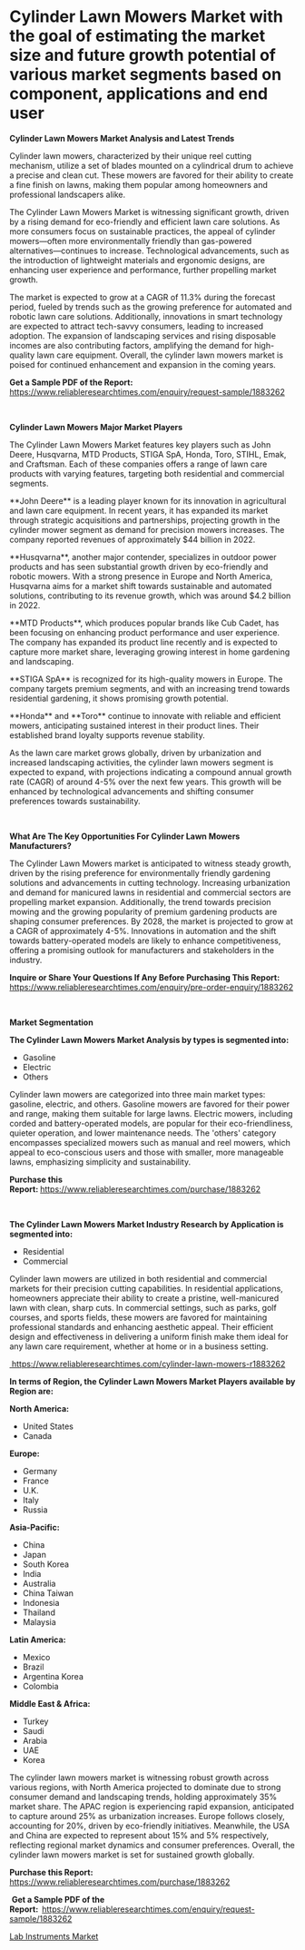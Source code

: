 <p><h1>Cylinder Lawn Mowers Market with the goal of estimating the market size and future growth potential of various market segments based on component, applications and end user</h1></p><p><strong>Cylinder Lawn Mowers Market Analysis and Latest Trends</strong></p>
<p><p>Cylinder lawn mowers, characterized by their unique reel cutting mechanism, utilize a set of blades mounted on a cylindrical drum to achieve a precise and clean cut. These mowers are favored for their ability to create a fine finish on lawns, making them popular among homeowners and professional landscapers alike.</p><p>The Cylinder Lawn Mowers Market is witnessing significant growth, driven by a rising demand for eco-friendly and efficient lawn care solutions. As more consumers focus on sustainable practices, the appeal of cylinder mowers—often more environmentally friendly than gas-powered alternatives—continues to increase. Technological advancements, such as the introduction of lightweight materials and ergonomic designs, are enhancing user experience and performance, further propelling market growth.</p><p>The market is expected to grow at a CAGR of 11.3% during the forecast period, fueled by trends such as the growing preference for automated and robotic lawn care solutions. Additionally, innovations in smart technology are expected to attract tech-savvy consumers, leading to increased adoption. The expansion of landscaping services and rising disposable incomes are also contributing factors, amplifying the demand for high-quality lawn care equipment. Overall, the cylinder lawn mowers market is poised for continued enhancement and expansion in the coming years.</p></p>
<p><strong>Get a Sample PDF of the Report:&nbsp;</strong> <a href="https://www.reliableresearchtimes.com/enquiry/request-sample/1883262?utm_campaign=2472&utm_medium=2&utm_source=Github&utm_content=ia&utm_term=22022025&utm_id=cylinder-lawn-mowers">https://www.reliableresearchtimes.com/enquiry/request-sample/1883262</a></p>
<p>&nbsp;</p>
<p><strong>Cylinder Lawn Mowers Major Market Players</strong></p>
<p><p>The Cylinder Lawn Mowers Market features key players such as John Deere, Husqvarna, MTD Products, STIGA SpA, Honda, Toro, STIHL, Emak, and Craftsman. Each of these companies offers a range of lawn care products with varying features, targeting both residential and commercial segments.</p><p>**John Deere** is a leading player known for its innovation in agricultural and lawn care equipment. In recent years, it has expanded its market through strategic acquisitions and partnerships, projecting growth in the cylinder mower segment as demand for precision mowers increases. The company reported revenues of approximately $44 billion in 2022.</p><p>**Husqvarna**, another major contender, specializes in outdoor power products and has seen substantial growth driven by eco-friendly and robotic mowers. With a strong presence in Europe and North America, Husqvarna aims for a market shift towards sustainable and automated solutions, contributing to its revenue growth, which was around $4.2 billion in 2022.</p><p>**MTD Products**, which produces popular brands like Cub Cadet, has been focusing on enhancing product performance and user experience. The company has expanded its product line recently and is expected to capture more market share, leveraging growing interest in home gardening and landscaping.</p><p>**STIGA SpA** is recognized for its high-quality mowers in Europe. The company targets premium segments, and with an increasing trend towards residential gardening, it shows promising growth potential.</p><p>**Honda** and **Toro** continue to innovate with reliable and efficient mowers, anticipating sustained interest in their product lines. Their established brand loyalty supports revenue stability.</p><p>As the lawn care market grows globally, driven by urbanization and increased landscaping activities, the cylinder lawn mowers segment is expected to expand, with projections indicating a compound annual growth rate (CAGR) of around 4-5% over the next few years. This growth will be enhanced by technological advancements and shifting consumer preferences towards sustainability.</p></p>
<p>&nbsp;</p>
<p><strong>What Are The Key Opportunities For Cylinder Lawn Mowers Manufacturers?</strong></p>
<p><p>The Cylinder Lawn Mowers market is anticipated to witness steady growth, driven by the rising preference for environmentally friendly gardening solutions and advancements in cutting technology. Increasing urbanization and demand for manicured lawns in residential and commercial sectors are propelling market expansion. Additionally, the trend towards precision mowing and the growing popularity of premium gardening products are shaping consumer preferences. By 2028, the market is projected to grow at a CAGR of approximately 4-5%. Innovations in automation and the shift towards battery-operated models are likely to enhance competitiveness, offering a promising outlook for manufacturers and stakeholders in the industry.</p></p>
<p><strong>Inquire or Share Your Questions If Any Before Purchasing This Report:</strong> <a href="https://www.reliableresearchtimes.com/enquiry/pre-order-enquiry/1883262?utm_campaign=2472&utm_medium=2&utm_source=Github&utm_content=ia&utm_term=22022025&utm_id=cylinder-lawn-mowers">https://www.reliableresearchtimes.com/enquiry/pre-order-enquiry/1883262</a></p>
<p>&nbsp;</p>
<p><strong>Market Segmentation</strong></p>
<p><strong>The Cylinder Lawn Mowers Market Analysis by types is segmented into:</strong></p>
<p><ul><li>Gasoline</li><li>Electric</li><li>Others</li></ul></p>
<p><p>Cylinder lawn mowers are categorized into three main market types: gasoline, electric, and others. Gasoline mowers are favored for their power and range, making them suitable for large lawns. Electric mowers, including corded and battery-operated models, are popular for their eco-friendliness, quieter operation, and lower maintenance needs. The 'others' category encompasses specialized mowers such as manual and reel mowers, which appeal to eco-conscious users and those with smaller, more manageable lawns, emphasizing simplicity and sustainability.</p></p>
<p><strong>Purchase this Report:&nbsp;</strong><a href="https://www.reliableresearchtimes.com/purchase/1883262?utm_campaign=2472&utm_medium=2&utm_source=Github&utm_content=ia&utm_term=22022025&utm_id=cylinder-lawn-mowers">https://www.reliableresearchtimes.com/purchase/1883262</a></p>
<p>&nbsp;</p>
<p><strong>The Cylinder Lawn Mowers Market Industry Research by Application is segmented into:</strong></p>
<p><ul><li>Residential</li><li>Commercial</li></ul></p>
<p><p>Cylinder lawn mowers are utilized in both residential and commercial markets for their precision cutting capabilities. In residential applications, homeowners appreciate their ability to create a pristine, well-manicured lawn with clean, sharp cuts. In commercial settings, such as parks, golf courses, and sports fields, these mowers are favored for maintaining professional standards and enhancing aesthetic appeal. Their efficient design and effectiveness in delivering a uniform finish make them ideal for any lawn care requirement, whether at home or in a business setting.</p></p>
<p><a href="https://www.reliableresearchtimes.com/cylinder-lawn-mowers-r1883262?utm_campaign=2472&utm_medium=2&utm_source=Github&utm_content=ia&utm_term=22022025&utm_id=cylinder-lawn-mowers">&nbsp;https://www.reliableresearchtimes.com/cylinder-lawn-mowers-r1883262</a></p>
<p><strong>In terms of Region, the Cylinder Lawn Mowers Market Players available by Region are:</strong></p>
<p>
    <p> <strong> North America: </strong>
        <ul>
            <li>United States</li>
            <li>Canada</li>
        </ul>
        </p> 
    <p> <strong> Europe: </strong>
        <ul>
            <li>Germany</li>
            <li>France</li>
            <li>U.K.</li>
            <li>Italy</li>
            <li>Russia</li>
        </ul>
        </p> 
    <p> <strong> Asia-Pacific: </strong>
        <ul>
            <li>China</li>
            <li>Japan</li>
            <li>South Korea</li>
            <li>India</li>
            <li>Australia</li>
            <li>China Taiwan</li>
            <li>Indonesia</li>
            <li>Thailand</li>
            <li>Malaysia</li>
        </ul>
        </p> 
    <p> <strong> Latin America: </strong>
        <ul>
            <li>Mexico</li>
            <li>Brazil</li>
            <li>Argentina Korea</li>
            <li>Colombia</li>
        </ul>
        </p> 
    <p> <strong> Middle East & Africa: </strong>
        <ul>
            <li>Turkey</li>
            <li>Saudi</li>
            <li>Arabia</li>
            <li>UAE</li>
            <li>Korea</li>
        </ul>
    </p>
    </p>
<p><p>The cylinder lawn mowers market is witnessing robust growth across various regions, with North America projected to dominate due to strong consumer demand and landscaping trends, holding approximately 35% market share. The APAC region is experiencing rapid expansion, anticipated to capture around 25% as urbanization increases. Europe follows closely, accounting for 20%, driven by eco-friendly initiatives. Meanwhile, the USA and China are expected to represent about 15% and 5% respectively, reflecting regional market dynamics and consumer preferences. Overall, the cylinder lawn mowers market is set for sustained growth globally.</p></p>
<p><strong>Purchase this Report: </strong><a href="https://www.reliableresearchtimes.com/purchase/1883262?utm_campaign=2472&utm_medium=2&utm_source=Github&utm_content=ia&utm_term=22022025&utm_id=cylinder-lawn-mowers">https://www.reliableresearchtimes.com/purchase/1883262</a></p>
<p>&nbsp;<strong>Get a Sample PDF of the Report:&nbsp;&nbsp;</strong><a href="https://www.reliableresearchtimes.com/enquiry/request-sample/1883262?utm_campaign=2472&utm_medium=2&utm_source=Github&utm_content=ia&utm_term=22022025&utm_id=cylinder-lawn-mowers">https://www.reliableresearchtimes.com/enquiry/request-sample/1883262</a></p>
<p><strong></strong></p>
<p><p><a href="https://github.com/bholdsfofie/Market-Research-Report-List-1/blob/main/lab-instruments-market.md?utm_campaign=2472&utm_medium=2&utm_source=Github&utm_content=ia&utm_term=22022025&utm_id=cylinder-lawn-mowers">Lab Instruments Market</a></p></p>